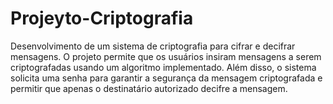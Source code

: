 # Projeyto-Criptografia
 Desenvolvimento de um sistema de criptografia para cifrar e decifrar mensagens. O projeto permite que os usuários insiram mensagens a serem criptografadas usando um algoritmo implementado. Além disso, o sistema solicita uma senha para garantir a segurança da mensagem criptografada e permitir que apenas o destinatário autorizado decifre a mensagem.
